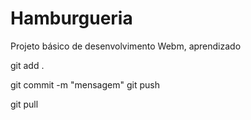 # Hamburgueria
Projeto básico de desenvolvimento Webm, aprendizado

git add .
<!-- Adicionando todos os arquivos -->
git commit -m "mensagem"
git push
<!-- Mandar alterações -->
git pull
<!-- Receber alterações -->